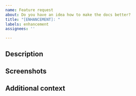 ```yaml
---
name: Feature request
about: Do you have an idea how to make the docs better?
title: "[ENHANCEMENT]: "
labels: enhancement
assignees: ''

---
```


## Description
<!--- Please let us know what's missing -->

## Screenshots
<!--- Something not looking right? Please upload a screenshot and provide browser details -->

## Additional context
<!--- If there's anything else relevant, please let us know -->
